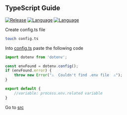 ## TypeScript Guide
[![Release](https://img.shields.io/badge/Platform-TypeScript-blue)]()
[![Language](https://img.shields.io/badge/Languaje-NodeJS-brightgreen)]()
[![Language](https://img.shields.io/badge/Command-npm-lightgrey)]()

Create config.ts file
```bash
touch config.ts
```

Into [config.ts](config.ts) paste the following code
```ts
import dotenv from 'dotenv';

const envFound = dotenv.config();
if (envFound.error) {
    throw new Error("⚠️  Couldn't find .env file  ⚠️");
}

export default {
    //variable: process.env.related variable
}
``` 

Go to [src](../)